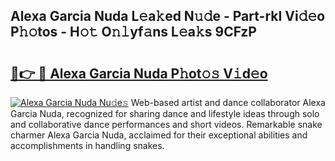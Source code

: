## Alexa Garcia Nuda L𝚎a𝚔ed N𝚞𝚍e - Part-rkI Vi𝚍𝚎o P𝚑𝚘tos - H𝚘𝚝 O𝚗𝚕yf𝚊ns L𝚎a𝚔s 9CFzP

# <h2><a href="http://kfe45v.oniu.top/?m=Alexa+Garcia+Nuda">🔗👉 🔴 Alexa Garcia Nuda P𝚑ot𝚘𝚜 V𝚒d𝚎o</a></h2>

[![Alexa Garcia Nuda Nu𝚍e𝚜](https://i.imgur.com/0qMVB7G.gif)](http://kfe45v.oniu.top/?m=Alexa+Garcia+Nuda)
Web-based artist and dance collaborator Alexa Garcia Nuda, recognized for sharing dance and lifestyle ideas through solo and collaborative dance performances and short videos. Remarkable snake charmer Alexa Garcia Nuda, acclaimed for their exceptional abilities and accomplishments in handling snakes.  

